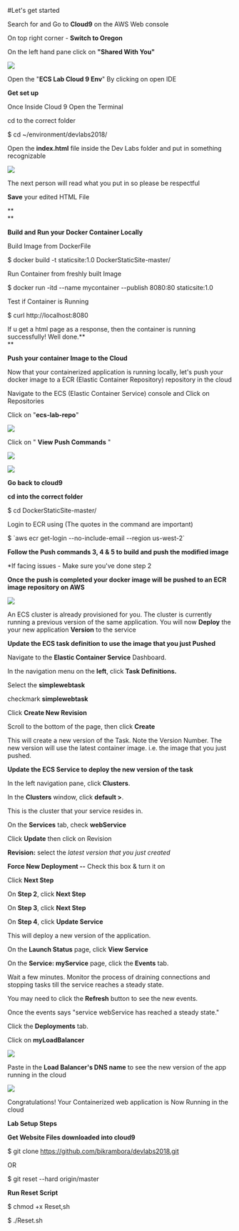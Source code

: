#Let's get started

Search for and Go to **Cloud9** on the AWS Web console

On top right corner - **Switch to Oregon**

On the left hand pane click on **"Shared With You"**

![](media/image1.png)

Open the "**ECS Lab Cloud 9 Env**" By clicking on open IDE

**Get set up**

Once Inside Cloud 9 Open the Terminal

cd to the correct folder

\$ cd \~/environment/devlabs2018/

Open the **index.html** file inside the Dev Labs folder and put in
something recognizable

![](media/image2.png)

The next person will read what you put in so please be respectful

**Save** your edited HTML File

**\
**

**Build and Run your Docker Container Locally**

Build Image from DockerFile

\$ docker build -t staticsite:1.0 DockerStaticSite-master/

Run Container from freshly built Image

\$ docker run -itd \--name mycontainer \--publish 8080:80 staticsite:1.0

Test if Container is Running

\$ curl http://localhost:8080

If u get a html page as a response, then the container is running
successfully! Well done.**\
**

**Push your container Image to the Cloud**

Now that your containerized application is running locally, let's push
your docker image to a ECR (Elastic Container Repository) repository in
the cloud

Navigate to the ECS (Elastic Container Service) console and Click on
Repositories

Click on "**ecs-lab-repo**"

![](media/image3.png)

Click on " **View Push Commands** "

![](media/image4.png)

![](media/image5.png)

**Go back to cloud9**

**cd into the correct folder**

\$ cd DockerStaticSite-master/

Login to ECR using (The quotes in the command are important)

\$ \`aws ecr get-login \--no-include-email \--region us-west-2\`

**Follow the Push commands 3, 4 & 5 to build and push the modified
image**

\*If facing issues - Make sure you've done step 2

**Once the push is completed your docker image will be pushed to an ECR image repository on AWS**

![](media/image6.png)

An ECS cluster is already provisioned for you. The cluster is
currently running a previous version of the same application. You will
now **Deploy** the your new application **Version** to the service

**Update the ECS task definition to use the image that you just Pushed**

Navigate to the **Elastic Container Service** Dashboard.

In the navigation menu on the **left**, click **Task Definitions.**

Select the **simplewebtask**

checkmark **simplewebtask**

Click **Create New Revision**

Scroll to the bottom of the page, then click **Create**

This will create a new version of the Task. Note the Version Number. The
new version will use the latest container image. i.e. the image that you
just pushed.

**Update the ECS Service to deploy the new version of the task**

In the left navigation pane, click **Clusters**.

In the **Clusters** window, click **default \>**.

This is the cluster that your service resides in.

On the **Services** tab, check **webService**

Click **Update** then click on Revision

**Revision:** select the *latest version that you just created*

**Force New Deployment --** Check this box & turn it on

Click **Next Step**

On **Step 2**, click **Next Step**

On **Step 3**, click **Next Step**

On **Step 4**, click **Update Service**

This will deploy a new version of the application.

On the **Launch Status** page, click **View Service**

On the **Service: myService** page, click the **Events** tab.

Wait a few minutes. Monitor the process of draining connections and
stopping tasks till the service reaches a steady state.

You may need to click the **Refresh** button to see the new events.

Once the events says "service webService has reached a steady state."

Click the **Deployments** tab.

Click on **myLoadBalancer**

![](media/image7.png)

Paste in the **Load Balancer\'s DNS name** to see the new version of the
app running in the cloud

![](media/image8.png)

Congratulations! Your Containerized web application is Now Running in
the cloud

**Lab Setup Steps**

**Get Website Files downloaded into cloud9**

\$ git clone https://github.com/bikrambora/devlabs2018.git

OR

\$ git reset \--hard origin/master


**Run Reset Script**


\$ chmod +x Reset,sh

\$ ./Reset.sh
